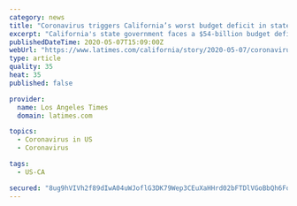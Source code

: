 ```yaml
---
category: news
title: "Coronavirus triggers California’s worst budget deficit in state history"
excerpt: "California's state government faces a $54-billion budget deficit through next summer, according to an analysis released Thursday."
publishedDateTime: 2020-05-07T15:09:00Z
webUrl: "https://www.latimes.com/california/story/2020-05-07/coronavirus-california-worst-budget-deficit-state-history"
type: article
quality: 35
heat: 35
published: false

provider:
  name: Los Angeles Times
  domain: latimes.com

topics:
  - Coronavirus in US
  - Coronavirus

tags:
  - US-CA

secured: "8ug9hVIVh2f89dIwA04uWJoflG3DK79Wep3CEuXaHHrd02bFTDlVGoBbQh6FqMFyeUHLkUucTqS/jUheRlWzO4X5/m/mBeb9W25iqJQnBfNWRFWSA+Ow+nf9kg05gTNHAf2CLi0mwXTCxQp0H4XPA643nJzFujW6yYZ3aOrmhsceMleWOnhvicd0FXvKKotEhoNegs6KeSpb0QJ/J4Wipnk8BZ90fiS/8kxcfk+QnTU4QtCxC4Eid7u1badhc0IhDTifTF9chvWtf7W5CVR6gBWvBFGL+CuTxOhykPtIpY/15Khz3uTgegiSHHjQ84Vl5NK9vhKcbID1B49hXQnMHOmnZD9PaSgOXxL4z9GXDrbPGJa/T6zwNCylYNYwe9fVQ4QQITWjldVPQhbt6Hocatp5RMmNDfGtq9oU8QFMwTH6WN1jd7kFzZGsymxLbj2fFQ+3eYThCqMAQzp5iWKFhPn9YIJYuZRl0j1MdJTKSnU=;NItIDg51MqKj0hUh7/0olA=="
---
```


